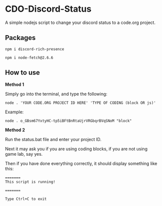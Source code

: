 # CDO-Discord-Status
A simple nodejs script to change your discord status to a code.org project.
## Packages
```
npm i discord-rich-presence
```
```
npm i node-fetch@2.6.6
```
## How to use

**Method 1**

Simply go into the terminal, and type the following:
```
node . 'YOUR CODE.ORG PROJECT ID HERE' 'TYPE OF CODING (block OR js)'
```
Example:
```
node . o_GBsm67YxtyHC-tp5iBFtBnRtaUjrVRGbqrBVqSNoM "block"
```

**Method 2**

Run the status.bat file and enter your project ID.

Next it may ask you if you are using coding blocks, if you are not using game lab, say yes.

Then if you have done everything correctly, it should display something like this:
```
=======
This script is running!

=======

Type Ctrl+C to exit
```

